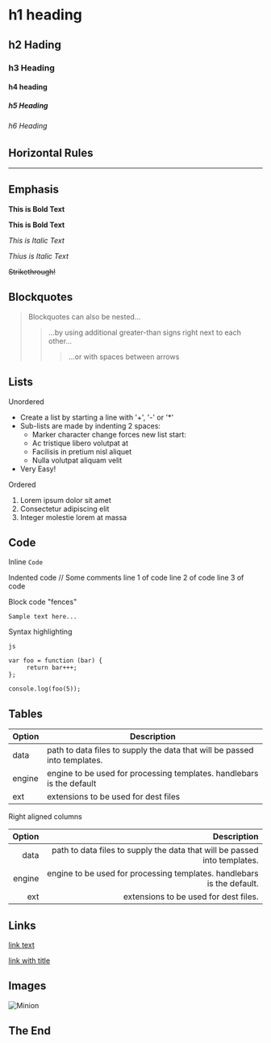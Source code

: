 # h1 heading
## h2 Hading
### h3 Heading
#### h4 heading
##### h5 Heading
###### h6 Heading

## Horizontal Rules

-------------------------

## Emphasis 

**This is Bold Text**

__This is Bold Text__

*This is Italic Text*

_Thius is Italic Text_

~~Strikethrough!~~

## Blockquotes

> Blockquotes can also be nested...
>>...by using additional greater-than signs right next to each other...
>>>...or with spaces between arrows

## Lists

Unordered

+ Create a list by starting a line with '+', '-' or '*'
+ Sub-lists are made by indenting 2 spaces:
  - Marker character change forces new list start:
   * Ac tristique libero volutpat at
   + Facilisis in pretium nisl aliquet
   - Nulla volutpat aliquam velit
+ Very Easy!

Ordered

1. Lorem ipsum dolor sit amet
2. Consectetur adipiscing elit
3. Integer molestie lorem at massa

## Code

Inline `Code`

Indented code
    // Some comments
    line 1 of code
    line 2 of code
    line 3 of code

Block code "fences"
```
Sample text here...
```

Syntax highlighting

```
js

var foo = function (bar) {
     return bar+++;
};

console.log(foo(5));
```
## Tables

| Option | Description |
|--------|-------------|
| data   | path to data files to supply the data that will be passed into templates. |
| engine | engine to be used for processing templates. handlebars is the default |
| ext    | extensions to be used for dest files |

Right aligned columns

| Option | Description |
|-------:|------------:|
| data   | path to data files to supply the data that will be passed into templates. |
| engine | engine to be used for processing templates. handlebars is the default. |
| ext    | extensions to be used for dest files. |

## Links

[link text](http:/dev.nodeca.com)

[link with title](http://nodeca.github.io/pica/demo/ "title text!")

## Images

![Minion](https://octodex.github.com/images/minion.jpg)

## The End
